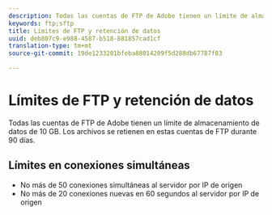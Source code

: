 ```yaml
---
description: Todas las cuentas de FTP de Adobe tienen un límite de almacenamiento de datos de 2 GB (o 63 archivos). Los archivos se retienen en estas cuentas de FTP durante 90 días.
keywords: ftp;sftp
title: Límites de FTP y retención de datos
uuid: deb807c9-e988-4587-b518-881857cad1cf
translation-type: tm+mt
source-git-commit: 19de1233201bfeba88014209f5d288db67787f83

---
```



# Límites de FTP y retención de datos

Todas las cuentas de FTP de Adobe tienen un límite de almacenamiento de datos de 10 GB. Los archivos se retienen en estas cuentas de FTP durante 90 días.

## Límites en conexiones simultáneas

* No más de 50 conexiones simultáneas al servidor por IP de origen
* No más de 20 conexiones nuevas en 60 segundos al servidor por IP de origen
